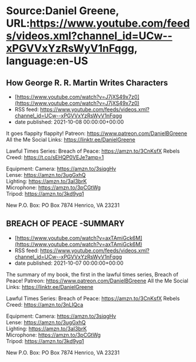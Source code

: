 # Source:Daniel Greene, URL:https://www.youtube.com/feeds/videos.xml?channel_id=UCw--xPGVVxYzRsWyV1nFqgg, language:en-US

## How George R. R. Martin Writes Characters
 - [https://www.youtube.com/watch?v=J7jXS49x7z0](https://www.youtube.com/watch?v=J7jXS49x7z0)
 - RSS feed: https://www.youtube.com/feeds/videos.xml?channel_id=UCw--xPGVVxYzRsWyV1nFqgg
 - date published: 2021-10-08 00:00:00+00:00

It goes flappity flappity!
Patreon: https://www.patreon.com/DanielBGreene 
All the Me Social Links: https://linktr.ee/DanielGreene

Lawful Times Series: 
Breach of Peace: https://amzn.to/3CnKsfX
Rebels Creed: https://t.co/sEHQP0VEJe?amp=1

Equipment: 
Camera: https://amzn.to/3siqgHv  
Lense: https://amzn.to/3ugGxhQ  
Lighting: https://amzn.to/3aI3brK  
Microphone: https://amzn.to/3pCGtWg  
Tripod: https://amzn.to/3kd9yq1  

New P.O. Box: PO Box 7874 Henrico, VA 23231

## BREACH OF PEACE -SUMMARY
 - [https://www.youtube.com/watch?v=axTAmiGck6M](https://www.youtube.com/watch?v=axTAmiGck6M)
 - RSS feed: https://www.youtube.com/feeds/videos.xml?channel_id=UCw--xPGVVxYzRsWyV1nFqgg
 - date published: 2021-10-07 00:00:00+00:00

The summary of my book, the first in the lawful times series, Breach of Peace! 
Patreon: https://www.patreon.com/DanielBGreene 
All the Me Social Links: https://linktr.ee/DanielGreene

Lawful Times Series: 
Breach of Peace: https://amzn.to/3CnKsfX
Rebels Creed: https://amzn.to/3nLIQca 

Equipment: 
Camera: https://amzn.to/3siqgHv  
Lense: https://amzn.to/3ugGxhQ  
Lighting: https://amzn.to/3aI3brK  
Microphone: https://amzn.to/3pCGtWg  
Tripod: https://amzn.to/3kd9yq1  

New P.O. Box: PO Box 7874 Henrico, VA 23231

